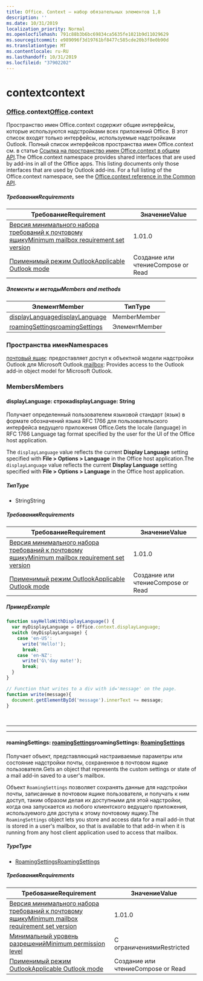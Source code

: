 ```yaml
---
title: Office. Context — набор обязательных элементов 1,8
description: ''
ms.date: 10/31/2019
localization_priority: Normal
ms.openlocfilehash: 791c88b3b6bc69834ca5635fe1021b9d11029629
ms.sourcegitcommit: e989096f3d19761bf8477c585cde20b3f8e0b90d
ms.translationtype: MT
ms.contentlocale: ru-RU
ms.lasthandoff: 10/31/2019
ms.locfileid: "37902202"
---
```

# <a name="context"></a><span data-ttu-id="80d1e-102">context</span><span class="sxs-lookup"><span data-stu-id="80d1e-102">context</span></span>

### <a name="officeofficemdcontext"></a><span data-ttu-id="80d1e-103">[Office](Office.md).context</span><span class="sxs-lookup"><span data-stu-id="80d1e-103">[Office](Office.md).context</span></span>

<span data-ttu-id="80d1e-p101">Пространство имен Office.context содержит общие интерфейсы, которые используются надстройками всех приложений Office. В этот список входят только интерфейсы, используемые надстройками Outlook. Полный список интерфейсов пространства имен Office.context см. в статье [Ссылка на пространство имен Office.context в общем API](/javascript/api/office/office.context).</span><span class="sxs-lookup"><span data-stu-id="80d1e-p101">The Office.context namespace provides shared interfaces that are used by add-ins in all of the Office apps. This listing documents only those interfaces that are used by Outlook add-ins. For a full listing of the Office.context namespace, see the [Office.context reference in the Common API](/javascript/api/office/office.context).</span></span>

##### <a name="requirements"></a><span data-ttu-id="80d1e-106">Требования</span><span class="sxs-lookup"><span data-stu-id="80d1e-106">Requirements</span></span>

|<span data-ttu-id="80d1e-107">Требование</span><span class="sxs-lookup"><span data-stu-id="80d1e-107">Requirement</span></span>| <span data-ttu-id="80d1e-108">Значение</span><span class="sxs-lookup"><span data-stu-id="80d1e-108">Value</span></span>|
|---|---|
|[<span data-ttu-id="80d1e-109">Версия минимального набора требований к почтовому ящику</span><span class="sxs-lookup"><span data-stu-id="80d1e-109">Minimum mailbox requirement set version</span></span>](/office/dev/add-ins/reference/requirement-sets/outlook-api-requirement-sets)| <span data-ttu-id="80d1e-110">1.0</span><span class="sxs-lookup"><span data-stu-id="80d1e-110">1.0</span></span>|
|[<span data-ttu-id="80d1e-111">Применимый режим Outlook</span><span class="sxs-lookup"><span data-stu-id="80d1e-111">Applicable Outlook mode</span></span>](/outlook/add-ins/#extension-points)| <span data-ttu-id="80d1e-112">Создание или чтение</span><span class="sxs-lookup"><span data-stu-id="80d1e-112">Compose or Read</span></span>|

##### <a name="members-and-methods"></a><span data-ttu-id="80d1e-113">Элементы и методы</span><span class="sxs-lookup"><span data-stu-id="80d1e-113">Members and methods</span></span>

| <span data-ttu-id="80d1e-114">Элемент</span><span class="sxs-lookup"><span data-stu-id="80d1e-114">Member</span></span> | <span data-ttu-id="80d1e-115">Тип</span><span class="sxs-lookup"><span data-stu-id="80d1e-115">Type</span></span> |
|--------|------|
| [<span data-ttu-id="80d1e-116">displayLanguage</span><span class="sxs-lookup"><span data-stu-id="80d1e-116">displayLanguage</span></span>](#displaylanguage-string) | <span data-ttu-id="80d1e-117">Member</span><span class="sxs-lookup"><span data-stu-id="80d1e-117">Member</span></span> |
| [<span data-ttu-id="80d1e-118">roamingSettings</span><span class="sxs-lookup"><span data-stu-id="80d1e-118">roamingSettings</span></span>](#roamingsettings-roamingsettings) | <span data-ttu-id="80d1e-119">Элемент</span><span class="sxs-lookup"><span data-stu-id="80d1e-119">Member</span></span> |

### <a name="namespaces"></a><span data-ttu-id="80d1e-120">Пространства имен</span><span class="sxs-lookup"><span data-stu-id="80d1e-120">Namespaces</span></span>

<span data-ttu-id="80d1e-121">[почтовый ящик](office.context.mailbox.md): предоставляет доступ к объектной модели надстройки Outlook для Microsoft Outlook.</span><span class="sxs-lookup"><span data-stu-id="80d1e-121">[mailbox](office.context.mailbox.md): Provides access to the Outlook add-in object model for Microsoft Outlook.</span></span>

### <a name="members"></a><span data-ttu-id="80d1e-122">Members</span><span class="sxs-lookup"><span data-stu-id="80d1e-122">Members</span></span>

#### <a name="displaylanguage-string"></a><span data-ttu-id="80d1e-123">displayLanguage: строка</span><span class="sxs-lookup"><span data-stu-id="80d1e-123">displayLanguage: String</span></span>

<span data-ttu-id="80d1e-124">Получает определенный пользователем языковой стандарт (язык) в формате обозначений языка RFC 1766 для пользовательского интерфейса ведущего приложения Office.</span><span class="sxs-lookup"><span data-stu-id="80d1e-124">Gets the locale (language) in RFC 1766 Language tag format specified by the user for the UI of the Office host application.</span></span>

<span data-ttu-id="80d1e-125">The `displayLanguage` value reflects the current **Display Language** setting specified with **File > Options > Language** in the Office host application.</span><span class="sxs-lookup"><span data-stu-id="80d1e-125">The `displayLanguage` value reflects the current **Display Language** setting specified with **File > Options > Language** in the Office host application.</span></span>

##### <a name="type"></a><span data-ttu-id="80d1e-126">Тип</span><span class="sxs-lookup"><span data-stu-id="80d1e-126">Type</span></span>

*   <span data-ttu-id="80d1e-127">String</span><span class="sxs-lookup"><span data-stu-id="80d1e-127">String</span></span>

##### <a name="requirements"></a><span data-ttu-id="80d1e-128">Требования</span><span class="sxs-lookup"><span data-stu-id="80d1e-128">Requirements</span></span>

|<span data-ttu-id="80d1e-129">Требование</span><span class="sxs-lookup"><span data-stu-id="80d1e-129">Requirement</span></span>| <span data-ttu-id="80d1e-130">Значение</span><span class="sxs-lookup"><span data-stu-id="80d1e-130">Value</span></span>|
|---|---|
|[<span data-ttu-id="80d1e-131">Версия минимального набора требований к почтовому ящику</span><span class="sxs-lookup"><span data-stu-id="80d1e-131">Minimum mailbox requirement set version</span></span>](/office/dev/add-ins/reference/requirement-sets/outlook-api-requirement-sets)| <span data-ttu-id="80d1e-132">1.0</span><span class="sxs-lookup"><span data-stu-id="80d1e-132">1.0</span></span>|
|[<span data-ttu-id="80d1e-133">Применимый режим Outlook</span><span class="sxs-lookup"><span data-stu-id="80d1e-133">Applicable Outlook mode</span></span>](/outlook/add-ins/#extension-points)| <span data-ttu-id="80d1e-134">Создание или чтение</span><span class="sxs-lookup"><span data-stu-id="80d1e-134">Compose or Read</span></span>|

##### <a name="example"></a><span data-ttu-id="80d1e-135">Пример</span><span class="sxs-lookup"><span data-stu-id="80d1e-135">Example</span></span>

```js
function sayHelloWithDisplayLanguage() {
  var myDisplayLanguage = Office.context.displayLanguage;
  switch (myDisplayLanguage) {
    case 'en-US':
      write('Hello!');
      break;
    case 'en-NZ':
      write('G\'day mate!');
      break;
  }
}

// Function that writes to a div with id='message' on the page.
function write(message){
  document.getElementById('message').innerText += message;
}
```

<br>

---
---

#### <a name="roamingsettings-roamingsettingsjavascriptapioutlookofficeroamingsettingsviewoutlook-js-18"></a><span data-ttu-id="80d1e-136">roamingSettings: [roamingSettings](/javascript/api/outlook/office.RoamingSettings?view=outlook-js-1.8)</span><span class="sxs-lookup"><span data-stu-id="80d1e-136">roamingSettings: [RoamingSettings](/javascript/api/outlook/office.RoamingSettings?view=outlook-js-1.8)</span></span>

<span data-ttu-id="80d1e-137">Получает объект, представляющий настраиваемые параметры или состояние надстройки почты, сохраненное в почтовом ящике пользователя.</span><span class="sxs-lookup"><span data-stu-id="80d1e-137">Gets an object that represents the custom settings or state of a mail add-in saved to a user's mailbox.</span></span>

<span data-ttu-id="80d1e-138">Объект `RoamingSettings` позволяет сохранять данные для надстройки почты, записанные в почтовом ящике пользователя, и получать к ним доступ, таким образом делая их доступными для этой надстройки, когда она запускается из любого клиентского ведущего приложения, используемого для доступа к этому почтовому ящику.</span><span class="sxs-lookup"><span data-stu-id="80d1e-138">The `RoamingSettings` object lets you store and access data for a mail add-in that is stored in a user's mailbox, so that is available to that add-in when it is running from any host client application used to access that mailbox.</span></span>

##### <a name="type"></a><span data-ttu-id="80d1e-139">Type</span><span class="sxs-lookup"><span data-stu-id="80d1e-139">Type</span></span>

*   [<span data-ttu-id="80d1e-140">RoamingSettings</span><span class="sxs-lookup"><span data-stu-id="80d1e-140">RoamingSettings</span></span>](/javascript/api/outlook/office.RoamingSettings?view=outlook-js-1.8)

##### <a name="requirements"></a><span data-ttu-id="80d1e-141">Требования</span><span class="sxs-lookup"><span data-stu-id="80d1e-141">Requirements</span></span>

|<span data-ttu-id="80d1e-142">Требование</span><span class="sxs-lookup"><span data-stu-id="80d1e-142">Requirement</span></span>| <span data-ttu-id="80d1e-143">Значение</span><span class="sxs-lookup"><span data-stu-id="80d1e-143">Value</span></span>|
|---|---|
|[<span data-ttu-id="80d1e-144">Версия минимального набора требований к почтовому ящику</span><span class="sxs-lookup"><span data-stu-id="80d1e-144">Minimum mailbox requirement set version</span></span>](/office/dev/add-ins/reference/requirement-sets/outlook-api-requirement-sets)| <span data-ttu-id="80d1e-145">1.0</span><span class="sxs-lookup"><span data-stu-id="80d1e-145">1.0</span></span>|
|[<span data-ttu-id="80d1e-146">Минимальный уровень разрешений</span><span class="sxs-lookup"><span data-stu-id="80d1e-146">Minimum permission level</span></span>](/outlook/add-ins/understanding-outlook-add-in-permissions)| <span data-ttu-id="80d1e-147">С ограничениями</span><span class="sxs-lookup"><span data-stu-id="80d1e-147">Restricted</span></span>|
|[<span data-ttu-id="80d1e-148">Применимый режим Outlook</span><span class="sxs-lookup"><span data-stu-id="80d1e-148">Applicable Outlook mode</span></span>](/outlook/add-ins/#extension-points)| <span data-ttu-id="80d1e-149">Создание или чтение</span><span class="sxs-lookup"><span data-stu-id="80d1e-149">Compose or Read</span></span>|
